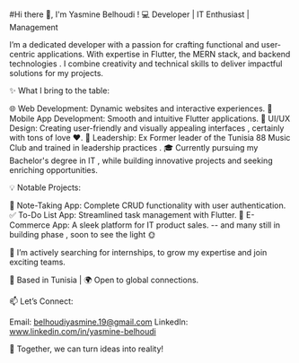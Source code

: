 #Hi there 👋, I'm Yasmine Belhoudi !
💻 Developer | IT Enthusiast | Management

I’m a dedicated developer with a passion for crafting functional and user-centric applications. With expertise in Flutter, the MERN stack, and backend technologies .
I combine creativity and technical skills to deliver impactful solutions for my projects.

✨ What I bring to the table:

🌐 Web Development: Dynamic websites and interactive experiences.
📱 Mobile App Development: Smooth and intuitive Flutter applications.
🎨 UI/UX Design: Creating user-friendly and visually appealing interfaces , certainly with tons of love ❤️.
🌟 Leadership: Ex Former leader of the Tunisia 88 Music Club and trained in leadership practices .
🎓 Currently pursuing my Bachelor's degree in IT , while building innovative projects and seeking enriching opportunities.

💡 Notable Projects:

📝 Note-Taking App: Complete CRUD functionality with user authentication.
✅ To-Do List App: Streamlined task management with Flutter.
🛒 E-Commerce App: A sleek platform for IT product sales.
-- and many still in building phase , soon to see the light 🌞

🚀 I’m actively searching for internships, to grow my expertise and join exciting teams.

📍 Based in Tunisia | 🌍 Open to global connections.

📫 Let’s Connect:

Email: belhoudiyasmine.19@gmail.com
LinkedIn: www.linkedin.com/in/yasmine-belhoudi


💙 Together, we can turn ideas into reality!
